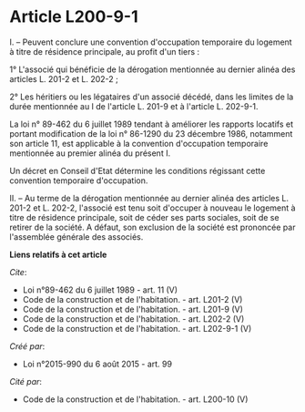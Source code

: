 # Article L200-9-1

I. – Peuvent conclure une convention d'occupation temporaire du logement à titre de résidence principale, au profit d'un
tiers : 

1° L'associé qui bénéficie de la dérogation mentionnée au dernier alinéa des articles L. 201-2 et L. 202-2 ; 

2° Les héritiers ou les légataires d'un associé décédé, dans les limites de la durée mentionnée au I de l'article L. 201-9 et
à l'article L. 202-9-1. 

La loi n° 89-462 du 6 juillet 1989 tendant à améliorer les rapports locatifs et portant modification de la loi n° 86-1290 du
23 décembre 1986, notamment son article 11, est applicable à la convention d'occupation temporaire mentionnée au premier
alinéa du présent I. 

Un décret en Conseil d'Etat détermine les conditions régissant cette convention temporaire d'occupation. 

II. – Au terme de la dérogation mentionnée au dernier alinéa des articles L. 201-2 et L. 202-2, l'associé est tenu soit
d'occuper à nouveau le logement à titre de résidence principale, soit de céder ses parts sociales, soit de se retirer de la
société. A défaut, son exclusion de la société est prononcée par l'assemblée générale des associés.

**Liens relatifs à cet article**

_Cite_:

  - Loi n°89-462 du 6 juillet 1989 - art. 11 (V)
  - Code de la construction et de l'habitation. - art. L201-2 (V)
  - Code de la construction et de l'habitation. - art. L201-9 (V)
  - Code de la construction et de l'habitation. - art. L202-2 (V)
  - Code de la construction et de l'habitation. - art. L202-9-1 (V)

_Créé par_:

  - Loi n°2015-990 du 6 août 2015 - art. 99

_Cité par_:

  - Code de la construction et de l'habitation. - art. L200-10 (V)
